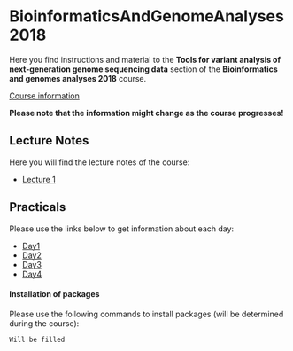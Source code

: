 # BioinformaticsAndGenomeAnalyses2018

Here you find instructions and material to the **Tools for variant analysis of next-generation genome sequencing data** section of the **Bioinformatics and genomes analyses 2018** course.

[Course information](https://webext.pasteur.fr/tekaia/BCGAIPT2018/BCGAIPT2018_Prog.html)

**Please note that the information might change as the course progresses!**

## Lecture Notes
Here you will find the lecture notes of the course:<br/>
* [Lecture 1](lectures/lecture1.pdf) 

## Practicals
Please use the links below to get information about each day:

* [Day1](day1)
* [Day2](day2)
* [Day3](day3)
* [Day4](day4)

#### Installation of packages
Please use the following commands to install packages (will be determined during the course):

```
Will be filled
```
